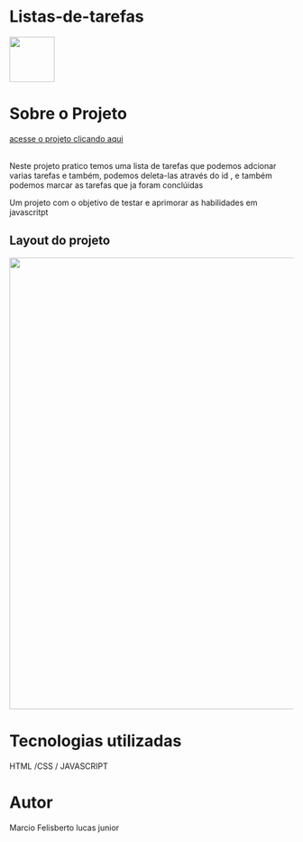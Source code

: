 # Listas-de-tarefas

<a href="https://github.com/marciolucasjunior/MediaQueries/blob/main/LICENSE"><img src="https://user-images.githubusercontent.com/109992150/210664502-0966a53d-1f9e-42e8-a4d7-605927c7cb5f.jpeg" width="80px" /></a>

<h1>Sobre  o  Projeto   </h1>
 <a href="https://marciolucasjunior.github.io/Listas-de-tarefas/">acesse o projeto clicando aqui</a>
 <br><br>

<p> Neste projeto pratico temos uma lista de tarefas que podemos adcionar varias tarefas e também, podemos deleta-las através do id , e também podemos marcar as tarefas que ja foram conclúidas </p>
<p>Um projeto com o objetivo de testar e aprimorar as habilidades em javascritpt </p>

<h2>Layout do projeto </h2>

<img src="https://user-images.githubusercontent.com/109992150/210799491-bc1b5524-663a-4e07-8420-d0e02f71c682.png"  width="800px" />

<h1>Tecnologias utilizadas </h1>
 HTML /CSS / JAVASCRIPT
 
 <h1>Autor</h1>
 Marcio Felisberto lucas junior
